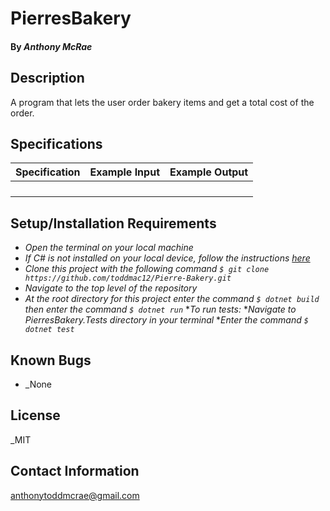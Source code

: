 # PierresBakery

####

#### By _Anthony McRae_

## Description

A program that lets the user order bakery items and get a total cost of the order.

## Specifications

| Specification       | Example Input          | Example Output |
| ------------------- | ---------------------- | -------------- |
|                     |                        |                |
|                     |                        |                |
|                     |                        |                |
|                     |                        |                |



## Setup/Installation Requirements

* _Open the terminal on your local machine_
* _If C# is not installed on your local device, follow the instructions [here](https://www.learnhowtoprogram.com/c-and-net-part-time-c-and-react-track/getting-started-with-c/installing-c-and-net)_
* _Clone this project with the following command `$ git clone https://github.com/toddmac12/Pierre-Bakery.git`_
* _Navigate to the top level of the repository_
* _At the root directory for this project enter the command `$ dotnet build` then enter the command `$ dotnet run`_
*_To run tests:_
*_Navigate to PierresBakery.Tests directory in your terminal_
*_Enter the command `$ dotnet test`_

## Known Bugs

* _None


## License

_MIT


## Contact Information

anthonytoddmcrae@gmail.com
